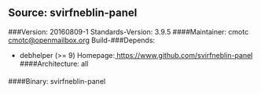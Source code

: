 Source: svirfneblin-panel 
------------- 

###Version: 20160809-1
Standards-Version: 3.9.5
####Maintainer: cmotc <cmotc@openmailbox.org>
Build-###Depends:
  * debhelper (>= 9)
Homepage:[ https://www.github.com/svirfneblin-panel ](https://www.github.com/svirfneblin-panel)
####Architecture: all
####
####Binary: svirfneblin-panel
